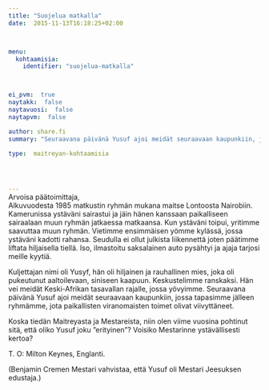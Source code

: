 ```yaml
---
title: "Suojelua matkalla"
date:  2015-11-13T16:18:25+02:00



menu:
  kohtaamisia:
    identifier: "suojelua-matkalla"



ei_pvm:  true
naytakk:  false
naytavuosi:  false
naytapvm:  false

author: share.fi
summary: "Seuraavana päivänä Yusuf ajoi meidät seuraavaan kaupunkiin, jossa tapasimme jälleen ryhmämme, jota paikallisten viranomaisten toimet olivat viivyttäneet. Koska tiedän Maitreyasta ja Mestareista, niin olen viime vuosina pohtinut sitä, että oliko Yusuf joku ”erityinen”?"

type:  maitreyan-kohtaamisia



 
---
```

<p style="margin-top:-15px;">Arvoisa päätoimittaja,<br>
Alkuvuodesta 1985 matkustin ryhmän mukana maitse Lontoosta Nairobiin. Kamerunissa ystäväni sairastui ja jäin hänen kanssaan paikalliseen sairaalaan muun ryhmän jatkaessa matkaansa. Kun ystäväni toipui, yritimme saavuttaa muun ryhmän. Vietimme ensimmäisen yömme kylässä, jossa ystäväni kadotti rahansa. Seudulla ei ollut julkista liikennettä joten päätimme liftata hiljaisella tiellä. Iso, ilmastoitu saksalainen auto pysähtyi ja ajaja tarjosi meille kyytiä.</p>
<p>Kuljettajan nimi oli Yusyf, hän oli hiljainen ja rauhallinen mies, joka oli pukeutunut aaltoilevaan, siniseen kaapuun. Keskustelimme ranskaksi. Hän vei meidät Keski-Afrikan tasavallan rajalle, jossa yövyimme. Seuraavana päivänä Yusuf ajoi meidät seuraavaan kaupunkiin, jossa tapasimme jälleen ryhmämme, jota paikallisten viranomaisten toimet olivat viivyttäneet.</p>
<p>Koska tiedän Maitreyasta ja Mestareista, niin olen viime vuosina pohtinut sitä, että oliko Yusuf joku ”erityinen”? Voisiko Mestarinne ystävällisesti kertoa?</p>
<p>T. O: Milton Keynes, Englanti.</p>
<p>(Benjamin Cremen Mestari vahvistaa, että Yusuf oli Mestari Jeesuksen edustaja.)</p>


